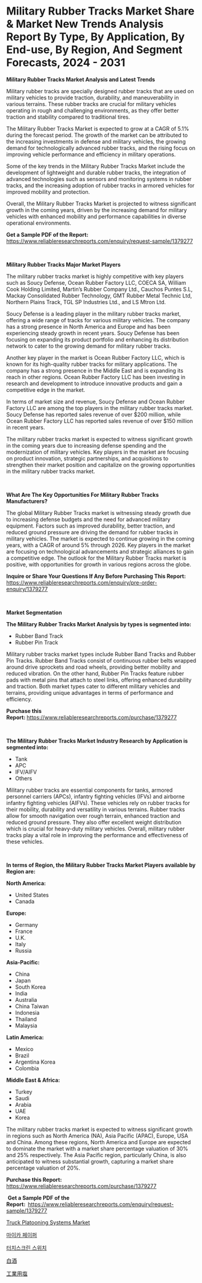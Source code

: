 <p><h1>Military Rubber Tracks Market Share & Market New Trends Analysis Report By Type, By Application, By End-use, By Region, And Segment Forecasts, 2024 - 2031</h1></p><p><strong>Military Rubber Tracks Market Analysis and Latest Trends</strong></p>
<p><p>Military rubber tracks are specially designed rubber tracks that are used on military vehicles to provide traction, durability, and maneuverability in various terrains. These rubber tracks are crucial for military vehicles operating in rough and challenging environments, as they offer better traction and stability compared to traditional tires.</p><p>The Military Rubber Tracks Market is expected to grow at a CAGR of 5.1% during the forecast period. The growth of the market can be attributed to the increasing investments in defense and military vehicles, the growing demand for technologically advanced rubber tracks, and the rising focus on improving vehicle performance and efficiency in military operations.</p><p>Some of the key trends in the Military Rubber Tracks Market include the development of lightweight and durable rubber tracks, the integration of advanced technologies such as sensors and monitoring systems in rubber tracks, and the increasing adoption of rubber tracks in armored vehicles for improved mobility and protection.</p><p>Overall, the Military Rubber Tracks Market is projected to witness significant growth in the coming years, driven by the increasing demand for military vehicles with enhanced mobility and performance capabilities in diverse operational environments.</p></p>
<p><strong>Get a Sample PDF of the Report:&nbsp;</strong> <a href="https://www.reliableresearchreports.com/enquiry/request-sample/1379277">https://www.reliableresearchreports.com/enquiry/request-sample/1379277</a></p>
<p>&nbsp;</p>
<p><strong>Military Rubber Tracks Major Market Players</strong></p>
<p><p>The military rubber tracks market is highly competitive with key players such as Soucy Defense, Ocean Rubber Factory LLC, COECA SA, William Cook Holding Limited, Martin’s Rubber Company Ltd., Cauchos Puntes S.L, Mackay Consolidated Rubber Technology, GMT Rubber Metal Technic Ltd, Northern Plains Track, TGL SP Industries Ltd., and LS Mtron Ltd.</p><p>Soucy Defense is a leading player in the military rubber tracks market, offering a wide range of tracks for various military vehicles. The company has a strong presence in North America and Europe and has been experiencing steady growth in recent years. Soucy Defense has been focusing on expanding its product portfolio and enhancing its distribution network to cater to the growing demand for military rubber tracks.</p><p>Another key player in the market is Ocean Rubber Factory LLC, which is known for its high-quality rubber tracks for military applications. The company has a strong presence in the Middle East and is expanding its reach in other regions. Ocean Rubber Factory LLC has been investing in research and development to introduce innovative products and gain a competitive edge in the market.</p><p>In terms of market size and revenue, Soucy Defense and Ocean Rubber Factory LLC are among the top players in the military rubber tracks market. Soucy Defense has reported sales revenue of over $200 million, while Ocean Rubber Factory LLC has reported sales revenue of over $150 million in recent years.</p><p>The military rubber tracks market is expected to witness significant growth in the coming years due to increasing defense spending and the modernization of military vehicles. Key players in the market are focusing on product innovation, strategic partnerships, and acquisitions to strengthen their market position and capitalize on the growing opportunities in the military rubber tracks market.</p></p>
<p>&nbsp;</p>
<p><strong>What Are The Key Opportunities For Military Rubber Tracks Manufacturers?</strong></p>
<p><p>The global Military Rubber Tracks market is witnessing steady growth due to increasing defense budgets and the need for advanced military equipment. Factors such as improved durability, better traction, and reduced ground pressure are driving the demand for rubber tracks in military vehicles. The market is expected to continue growing in the coming years, with a CAGR of around 5% through 2026. Key players in the market are focusing on technological advancements and strategic alliances to gain a competitive edge. The outlook for the Military Rubber Tracks market is positive, with opportunities for growth in various regions across the globe.</p></p>
<p><strong>Inquire or Share Your Questions If Any Before Purchasing This Report:</strong> <a href="https://www.reliableresearchreports.com/enquiry/pre-order-enquiry/1379277">https://www.reliableresearchreports.com/enquiry/pre-order-enquiry/1379277</a></p>
<p>&nbsp;</p>
<p><strong>Market Segmentation</strong></p>
<p><strong>The Military Rubber Tracks Market Analysis by types is segmented into:</strong></p>
<p><ul><li>Rubber Band Track</li><li>Rubber Pin Track</li></ul></p>
<p><p>Military rubber tracks market types include Rubber Band Tracks and Rubber Pin Tracks. Rubber Band Tracks consist of continuous rubber belts wrapped around drive sprockets and road wheels, providing better mobility and reduced vibration. On the other hand, Rubber Pin Tracks feature rubber pads with metal pins that attach to steel links, offering enhanced durability and traction. Both market types cater to different military vehicles and terrains, providing unique advantages in terms of performance and efficiency.</p></p>
<p><strong>Purchase this Report:&nbsp;</strong><a href="https://www.reliableresearchreports.com/purchase/1379277">https://www.reliableresearchreports.com/purchase/1379277</a></p>
<p>&nbsp;</p>
<p><strong>The Military Rubber Tracks Market Industry Research by Application is segmented into:</strong></p>
<p><ul><li>Tank</li><li>APC</li><li>IFV/AIFV</li><li>Others</li></ul></p>
<p><p>Military rubber tracks are essential components for tanks, armored personnel carriers (APCs), infantry fighting vehicles (IFVs) and airborne infantry fighting vehicles (AIFVs). These vehicles rely on rubber tracks for their mobility, durability and versatility in various terrains. Rubber tracks allow for smooth navigation over rough terrain, enhanced traction and reduced ground pressure. They also offer excellent weight distribution which is crucial for heavy-duty military vehicles. Overall, military rubber tracks play a vital role in improving the performance and effectiveness of these vehicles.</p></p>
<p>&nbsp;</p>
<p><strong>In terms of Region, the Military Rubber Tracks Market Players available by Region are:</strong></p>
<p>
    <p> <strong> North America: </strong>
        <ul>
            <li>United States</li>
            <li>Canada</li>
        </ul>
        </p> 
    <p> <strong> Europe: </strong>
        <ul>
            <li>Germany</li>
            <li>France</li>
            <li>U.K.</li>
            <li>Italy</li>
            <li>Russia</li>
        </ul>
        </p> 
    <p> <strong> Asia-Pacific: </strong>
        <ul>
            <li>China</li>
            <li>Japan</li>
            <li>South Korea</li>
            <li>India</li>
            <li>Australia</li>
            <li>China Taiwan</li>
            <li>Indonesia</li>
            <li>Thailand</li>
            <li>Malaysia</li>
        </ul>
        </p> 
    <p> <strong> Latin America: </strong>
        <ul>
            <li>Mexico</li>
            <li>Brazil</li>
            <li>Argentina Korea</li>
            <li>Colombia</li>
        </ul>
        </p> 
    <p> <strong> Middle East & Africa: </strong>
        <ul>
            <li>Turkey</li>
            <li>Saudi</li>
            <li>Arabia</li>
            <li>UAE</li>
            <li>Korea</li>
        </ul>
    </p>
    </p>
<p><p>The military rubber tracks market is expected to witness significant growth in regions such as North America (NA), Asia Pacific (APAC), Europe, USA and China. Among these regions, North America and Europe are expected to dominate the market with a market share percentage valuation of 30% and 25% respectively. The Asia Pacific region, particularly China, is also anticipated to witness substantial growth, capturing a market share percentage valuation of 20%.</p></p>
<p><strong>Purchase this Report: </strong><a href="https://www.reliableresearchreports.com/purchase/1379277">https://www.reliableresearchreports.com/purchase/1379277</a></p>
<p>&nbsp;<strong>Get a Sample PDF of the Report:&nbsp;&nbsp;</strong><a href="https://www.reliableresearchreports.com/enquiry/request-sample/1379277">https://www.reliableresearchreports.com/enquiry/request-sample/1379277</a></p>
<p><strong></strong></p>
<p><p><a href="https://github.com/nicoletavirag/Market-Research-Report-List-2/blob/main/truck-platooning-systems-market.md">Truck Platooning Systems Market</a></p><p><a href="https://medium.com/@xjtlqecrb1838/mica-paper-%EC%8B%9C%EC%9E%A5%EC%9D%80-%EC%8B%9C%EC%9E%A5-%EC%A0%90%EC%9C%A0%EC%9C%A8-%EC%8B%9C%EC%9E%A5-%EB%8F%99%ED%96%A5-%EB%B0%8F-%EC%8B%9C%EC%9E%A5-%EC%84%B1%EC%9E%A5%EC%97%90-%EB%8C%80%ED%95%9C-%EC%A0%95%EB%B3%B4%EB%A5%BC-%EC%A0%9C%EA%B3%B5%ED%95%A9%EB%8B%88%EB%8B%A4-56079ef04c21">마이카 페이퍼</a></p><p><a href="https://medium.com/@trimekaschubertn3/%ED%84%B0%EC%B9%98%EC%8A%A4%ED%81%AC%EB%A6%B0-%EC%8A%A4%EC%9C%84%EC%B9%98-%EC%8B%9C%EC%9E%A5-%EA%B7%9C%EB%AA%A8-cagr-%ED%8A%B8%EB%A0%8C%EB%93%9C-2024-2030-5188b81dd577">터치스크린 스위치</a></p><p><a href="https://medium.com/@cecuraprangm/%E7%99%BD%E9%85%92%E5%B8%82%E5%A0%B4-%E5%B8%82%E5%A0%B4%E4%BB%BD%E9%A1%8D-%E5%B8%82%E5%A0%B4%E8%B6%A8%E5%8B%A2%E5%92%8C%E6%9C%AA%E4%BE%86%E5%A2%9E%E9%95%B7%E7%9A%84%E6%8E%A2%E8%A8%8E-63506ea2fc98">白酒</a></p><p><a href="https://medium.com/@cecuraprangm/%E7%94%A3%E6%A5%AD%E7%94%A8%E5%A1%A9%E5%B8%82%E5%A0%B4%E3%81%AE%E3%82%A4%E3%83%B3%E3%82%B5%E3%82%A4%E3%83%88-%E5%B8%82%E5%A0%B4%E5%8B%95%E5%90%91-%E6%88%90%E9%95%B7-2024%E5%B9%B4%E3%81%8B%E3%82%892031%E5%B9%B4%E3%81%BE%E3%81%A7%E3%81%AE%E4%BA%88%E6%B8%AC-f719e94f2acc">工業用塩</a></p></p>